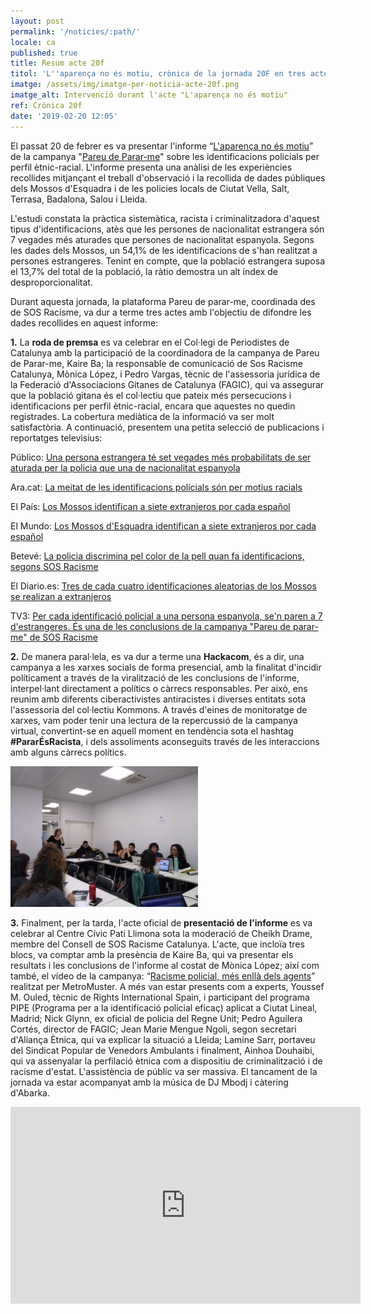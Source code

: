 ```yaml
---
layout: post
permalink: '/noticies/:path/'
locale: ca
published: true
title: Resum acte 20f
titol: 'L''aparença no és motiu, crònica de la jornada 20F en tres actes'
imatge: /assets/img/imatge-per-noticia-acte-20f.png
imatge_alt: Intervenció durant l'acte "L'aparença no és motiu"
ref: Crònica 20f
date: '2019-02-20 12:05'
---
```

El passat 20 de febrer es va presentar l'informe “[L'aparença no és motiu](https://www.pareudepararme.org/assets/img/informe2018-ca.pdf)” de la campanya "[Pareu de Parar-me](http://www.pareudepararme.org/)" sobre les identificacions policials per perfil ètnic-racial. L'informe presenta una anàlisi de les experiències recollides mitjançant el treball d'observació i la recollida de dades públiques dels Mossos d'Esquadra i de les policies locals de Ciutat Vella, Salt, Terrasa, Badalona, Salou i Lleida.

L'estudi constata la pràctica sistemàtica, racista i criminalitzadora d'aquest tipus d'identificacions, atès que les persones de nacionalitat estrangera són 7 vegades més aturades que persones de nacionalitat espanyola. Segons les dades dels Mossos, un 54,1% de les identificacions de s'han realitzat a persones estrangeres. Tenint en compte, que la població estrangera suposa el 13,7% del total de la població, la ràtio demostra un alt índex de desproporcionalitat.

Durant aquesta jornada, la plataforma Pareu de parar-me, coordinada des de SOS Racisme, va dur a terme tres actes amb l'objectiu de difondre les dades recollides en aquest informe:

**1.** La **roda de premsa** es va celebrar en el Col·legi de Periodistes de Catalunya amb la participació de la coordinadora de la campanya de Pareu de Parar-me, Kaire Ba; la responsable de comunicació de Sos Racisme Catalunya, Mònica López, i Pedro Vargas, tècnic de l'assessoria jurídica de la Federació d'Associacions Gitanes de Catalunya (FAGIC), qui va assegurar que la població gitana és el col·lectiu que pateix més persecucions i identificacions per perfil ètnic-racial, encara que aquestes no quedin registrades. La cobertura mediàtica de la informació va ser molt satisfactòria. A continuació, presentem una petita selecció de publicacions i reportatges televisius:

Público: [Una persona estrangera té set vegades més probabilitats de ser aturada per la policia que una de nacionalitat espanyola](https://www.publico.es/public/racisme-institucional-persona-estrangera-set-vegades-mes-probabilitats-aturada-per-policia-nacionalitat-espanyola.html)

Ara.cat: [La meitat de les identificacions policials són per motius racials
](https://www.ara.cat/societat/meitat-identificacions-policials-motius-racials_0_2183781819.html)

El País: [Los Mossos identifican a siete extranjeros por cada español
](https://elpais.com/ccaa/2019/02/20/catalunya/1550663670_155055.html)

El Mundo: [Los Mossos d'Esquadra identifican a siete extranjeros por cada español
](https://www.elmundo.es/cataluna/2019/02/20/5c6d45a721efa0da7a8b4609.html)

Betevé: [La policia discrimina pel color de la pell quan fa identificacions, segons SOS Racisme
](https://beteve.cat/societat/sos-racisme-identificacions-policia/)

El Diario.es: [Tres de cada cuatro identificaciones aleatorias de los Mossos se realizan a extranjeros
](https://www.eldiario.es/catalunya/identificaciones-Mossos-dEsquadra-poblacion-extranjera_0_870013107.html)

TV3: [Per cada identificació policial a una persona espanyola, se'n paren a 7 d'estrangeres. És una de les conclusions de la campanya "Pareu de parar-me" de SOS Racisme](<Per cada identificació policial a una persona espanyola, se'n paren a 7 d'estrangeres. És una de les conclusions de la campanya "Pareu de parar-me" de SOS Racisme>)



**2.** De manera paral·lela, es va dur a terme una **Hackacom**, és a dir, una campanya a les xarxes socials de forma presencial, amb la finalitat d'incidir políticament a través de la viralització de les conclusions de l'informe, interpel·lant directament a polítics o càrrecs responsables. Per això, ens reunim amb diferents ciberactivistes antiracistes i diverses entitats sota l'assessoria del col·lectiu Kommons. A través d'eines de monitoratge de xarxes, vam poder tenir una lectura de la repercussió de la campanya virtual, convertint-se en aquell moment en tendència sota el hashtag **\#PararÉsRacista**, i dels assoliments aconseguits través de les interaccions amb alguns càrrecs polítics.

![](/assets/img/hackacom.jpg)

**3.** Finalment, per la tarda, l'acte oficial de **presentació de l'informe** es va celebrar al Centre Cívic Pati Llimona sota la moderació de Cheikh Drame, membre del Consell de SOS Racisme Catalunya. L'acte, que incloïa tres blocs, va comptar amb la presència de Kaire Ba, qui va presentar els resultats i les conclusions de l'informe al costat de Mònica López; així com també, el vídeo de la campanya: “[Racisme policial, més enllà dels agents](https://www.youtube.com/watch?v=faq4zbQdO2E&list=PL6sTQdZ8s9kephXO1i4esLBKL0N5kQefR&index=17&t=8s)” realitzat per MetroMuster. A més van estar presents com a experts, Youssef M. Ouled, tècnic de Rights International Spain, i participant del programa PIPE (Programa per a la identificació policial eficaç) aplicat a Ciutat Lineal, Madrid; Nick Glynn, ex oficial de policia del Regne Unit; Pedro Aguilera Cortés, director de FAGIC; Jean Marie Mengue Ngoli, segon secretari d'Aliança Ètnica, qui va explicar la situació a Lleida; Lamine Sarr, portaveu del Sindicat Popular de Venedors Ambulants i finalment, Ainhoa Douhaibi, qui va assenyalar la perfilació ètnica com a dispositiu de criminalització i de racisme d'estat. L'assistència de públic va ser massiva. El tancament de la jornada va estar acompanyat amb la música de DJ Mbodj i càtering d'Abarka.

<iframe src="https://www.youtube.com/embed/mq3muFG5Qck" width="560" height="315" frameborder="0" allowfullscreen="allowfullscreen"></iframe>
